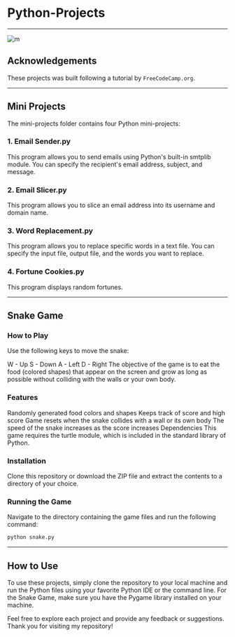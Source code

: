 # Python-Projects
*************
![m](https://user-images.githubusercontent.com/101124995/226924957-24d433c7-907c-46d7-851c-00546a6b17e7.jpg)

## Acknowledgements
These projects was built following a tutorial by `FreeCodeCamp.org`.

*************
## Mini Projects
The mini-projects folder contains four Python mini-projects:

### 1. Email Sender.py
This program allows you to send emails using Python's built-in smtplib module. You can specify the recipient's email address, subject, and message.

### 2. Email Slicer.py
This program allows you to slice an email address into its username and domain name.

### 3. Word Replacement.py
This program allows you to replace specific words in a text file. You can specify the input file, output file, and the words you want to replace.

### 4. Fortune Cookies.py
This program displays random fortunes.

*************
## Snake Game

### How to Play
Use the following keys to move the snake:

W - Up
S - Down
A - Left
D - Right
The objective of the game is to eat the food (colored shapes) that appear on the screen and grow as long as possible without colliding with the walls or your own body.

### Features
Randomly generated food colors and shapes
Keeps track of score and high score
Game resets when the snake collides with a wall or its own body
The speed of the snake increases as the score increases
Dependencies
This game requires the turtle module, which is included in the standard library of Python.

### Installation
Clone this repository or download the ZIP file and extract the contents to a directory of your choice.

### Running the Game
Navigate to the directory containing the game files and run the following command:
```python
python snake.py
```
*************
## How to Use
To use these projects, simply clone the repository to your local machine and run the Python files using your favorite Python IDE or the command line. For the Snake Game, make sure you have the Pygame library installed on your machine.

Feel free to explore each project and provide any feedback or suggestions. Thank you for visiting my repository!
